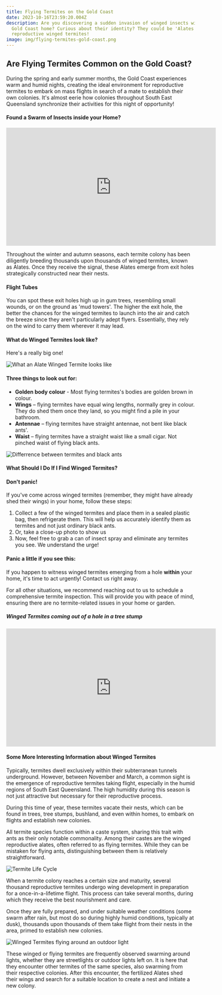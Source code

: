 ```yaml
---
title: Flying Termites on the Gold Coast
date: 2023-10-16T23:59:20.004Z
description: Are you discovering a sudden invasion of winged insects within your
  Gold Coast home? Curious about their identity? They could be 'Alates' -
  reproductive winged termites!
image: img/flying-termites-gold-coast.png
---
```

## Are Flying Termites Common on the Gold Coast?

During the spring and early summer months, the Gold Coast experiences warm and humid nights, creating the ideal environment for reproductive termites to embark on mass flights in search of a mate to establish their own colonies. It's almost eerie how colonies throughout South East Queensland synchronize their activities for this night of opportunity!

#### Found a Swarm of Insects inside your Home?

<iframe width="560" height="315" src="https://www.youtube.com/embed/4ZJcj4T8ulc?si=0doAKCWnN-7XX1h_" title="YouTube video player" frameborder="0" allow="accelerometer; autoplay; clipboard-write; encrypted-media; gyroscope; picture-in-picture; web-share" allowfullscreen></iframe>

Throughout the winter and autumn seasons, each termite colony has been diligently breeding thousands upon thousands of winged termites, known as Alates. Once they receive the signal, these Alates emerge from exit holes strategically constructed near their nests.

#### Flight Tubes

You can spot these exit holes high up in gum trees, resembling small wounds, or on the ground as 'mud towers'. The higher the exit hole, the better the chances for the winged termites to launch into the air and catch the breeze since they aren't particularly adept flyers. Essentially, they rely on the wind to carry them wherever it may lead.

#### What do Winged Termites look like?

Here's a really big one!

![What an Alate Winged Termite looks like](img/flying-termite-alate.png)

#### Three things to look out for:

* **Golden body colour** - Most flying termites's bodies are golden brown in colour.
* **Wings** – flying termites have equal wing lengths, normally grey in colour. They do shed them once they land, so you might find a pile in your bathroom.
* **Antennae** – flying termites have straight antennae, not bent like black ants'.
* **Waist** – flying termites have a straight waist like a small cigar. Not pinched waist of flying black ants.

![Differrence between termites and black ants](img/black-ant-vs-termite-body-shape.png)

#### What Should I Do If I Find Winged Termites?

#### **Don't panic!**

If you've come across winged termites (remember, they might have already shed their wings) in your home, follow these steps:

1. Collect a few of the winged termites and place them in a sealed plastic bag, then refrigerate them. This will help us accurately identify them as termites and not just ordinary black ants.
2. Or, take a close-up photo to show us
3. Now, feel free to grab a can of insect spray and eliminate any termites you see. We understand the urge!

#### Panic a little if you see this:

If you happen to witness winged termites emerging from a hole **within** your home, it's time to act urgently! Contact us right away.

For all other situations, we recommend reaching out to us to schedule a comprehensive termite inspection. This will provide you with peace of mind, ensuring there are no termite-related issues in your home or garden.

##### Winged Termites coming out of a hole in a tree stump

<iframe width="560" height="315" src="https://www.youtube.com/embed/J50mPJaNcDc?si=vkQheQ42zbxTdv4n" title="YouTube video player" frameborder="0" allow="accelerometer; autoplay; clipboard-write; encrypted-media; gyroscope; picture-in-picture; web-share" allowfullscreen></iframe>

#### Some More Interesting Information about Winged Termites

Typically, termites dwell exclusively within their subterranean tunnels underground. However, between November and March, a common sight is the emergence of reproductive termites taking flight, especially in the humid regions of South East Queensland. The high humidity during this season is not just attractive but necessary for their reproductive process.

During this time of year, these termites vacate their nests, which can be found in trees, tree stumps, bushland, and even within homes, to embark on flights and establish new colonies. 

All termite species function within a caste system, sharing this trait with ants as their only notable commonality. Among their castes are the winged reproductive alates, often referred to as flying termites. While they can be mistaken for flying ants, distinguishing between them is relatively straightforward.

![Termite Life Cycle](img/3.png)

When a termite colony reaches a certain size and maturity, several thousand reproductive termites undergo wing development in preparation for a once-in-a-lifetime flight. This process can take several months, during which they receive the best nourishment and care. 

Once they are fully prepared, and under suitable weather conditions (some swarm after rain, but most do so during highly humid conditions, typically at dusk), thousands upon thousands of them take flight from their nests in the area, primed to establish new colonies.

![Winged Termites flying around an outdoor light](img/flying-termites-around-a-light.png)

These winged or flying termites are frequently observed swarming around lights, whether they are streetlights or outdoor lights left on. It is here that they encounter other termites of the same species, also swarming from their respective colonies. After this encounter, the fertilized Alates shed their wings and search for a suitable location to create a nest and initiate a new colony.
